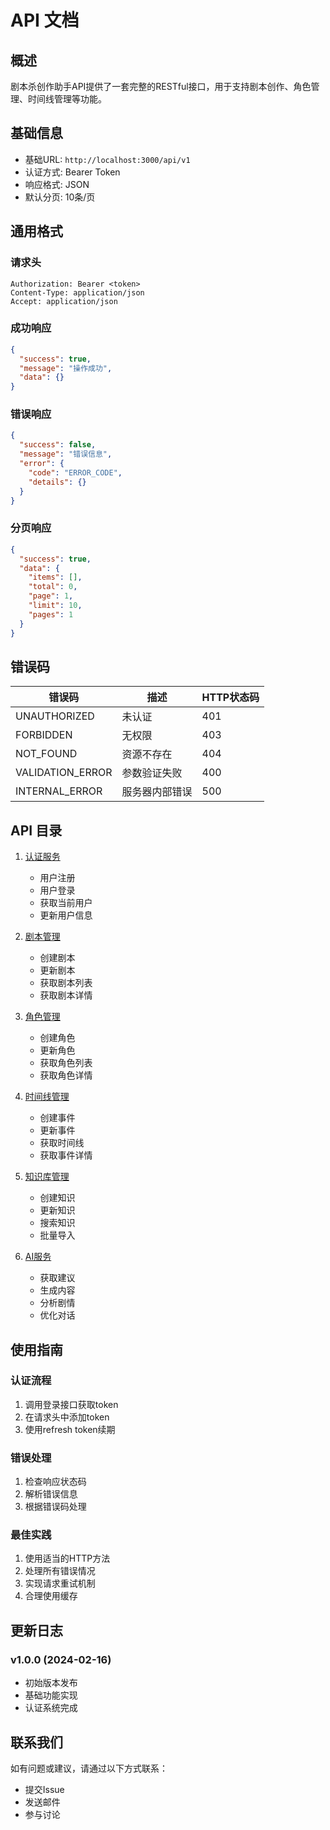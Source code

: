 # API 文档

## 概述

剧本杀创作助手API提供了一套完整的RESTful接口，用于支持剧本创作、角色管理、时间线管理等功能。

## 基础信息

- 基础URL: `http://localhost:3000/api/v1`
- 认证方式: Bearer Token
- 响应格式: JSON
- 默认分页: 10条/页

## 通用格式

### 请求头

```http
Authorization: Bearer <token>
Content-Type: application/json
Accept: application/json
```

### 成功响应

```json
{
  "success": true,
  "message": "操作成功",
  "data": {}
}
```

### 错误响应

```json
{
  "success": false,
  "message": "错误信息",
  "error": {
    "code": "ERROR_CODE",
    "details": {}
  }
}
```

### 分页响应

```json
{
  "success": true,
  "data": {
    "items": [],
    "total": 0,
    "page": 1,
    "limit": 10,
    "pages": 1
  }
}
```

## 错误码

| 错误码 | 描述 | HTTP状态码 |
|--------|------|------------|
| UNAUTHORIZED | 未认证 | 401 |
| FORBIDDEN | 无权限 | 403 |
| NOT_FOUND | 资源不存在 | 404 |
| VALIDATION_ERROR | 参数验证失败 | 400 |
| INTERNAL_ERROR | 服务器内部错误 | 500 |

## API 目录

1. [认证服务](./auth.md)
   - 用户注册
   - 用户登录
   - 获取当前用户
   - 更新用户信息

2. [剧本管理](./script.md)
   - 创建剧本
   - 更新剧本
   - 获取剧本列表
   - 获取剧本详情

3. [角色管理](./character.md)
   - 创建角色
   - 更新角色
   - 获取角色列表
   - 获取角色详情

4. [时间线管理](./timeline.md)
   - 创建事件
   - 更新事件
   - 获取时间线
   - 获取事件详情

5. [知识库管理](./knowledge.md)
   - 创建知识
   - 更新知识
   - 搜索知识
   - 批量导入

6. [AI服务](./ai.md)
   - 获取建议
   - 生成内容
   - 分析剧情
   - 优化对话

## 使用指南

### 认证流程

1. 调用登录接口获取token
2. 在请求头中添加token
3. 使用refresh token续期

### 错误处理

1. 检查响应状态码
2. 解析错误信息
3. 根据错误码处理

### 最佳实践

1. 使用适当的HTTP方法
2. 处理所有错误情况
3. 实现请求重试机制
4. 合理使用缓存

## 更新日志

### v1.0.0 (2024-02-16)
- 初始版本发布
- 基础功能实现
- 认证系统完成

## 联系我们

如有问题或建议，请通过以下方式联系：
- 提交Issue
- 发送邮件
- 参与讨论 
